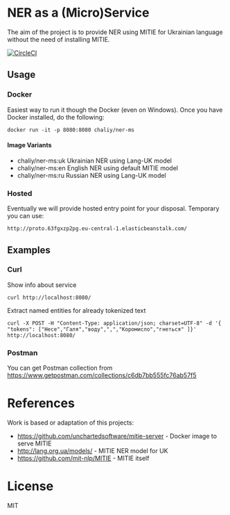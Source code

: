 # NER as a (Micro)Service

The aim of the project is to provide NER using MITIE for Ukrainian language without the need of installing MITIE.

[![CircleCI](https://circleci.com/gh/chaliy/ner-ms.svg?style=svg)](https://circleci.com/gh/chaliy/ner-ms)

## Usage

### Docker

Easiest way to run it though the Docker (even on Windows). Once you have Docker installed, do the following:

```
docker run -it -p 8080:8080 chaliy/ner-ms
```

#### Image Variants

- chaliy/ner-ms:uk Ukrainian NER using Lang-UK model
- chaliy/ner-ms:en English NER using default MITIE model
- chaliy/ner-ms:ru Russian NER using Lang-UK model

### Hosted

Eventually we will provide hosted entry point for your disposal. Temporary you can use:

```
http://proto.63fgxzp2pg.eu-central-1.elasticbeanstalk.com/
```

## Examples

### Curl

Show info about service
```
curl http://localhost:8080/
```

Extract named entities for already tokenized text

```
curl -X POST -H "Content-Type: application/json; charset=UTF-8" -d '{ "tokens": ["Несе","Галя","воду",",","Коромисло","гнеться" ]}' http://localhost:8080/
```

### Postman

You can get Postman collection from https://www.getpostman.com/collections/c6db7bb555fc76ab57f5

# References

Work is based or adaptation of this projects:
 - https://github.com/unchartedsoftware/mitie-server - Docker image to serve MITIE
 - http://lang.org.ua/models/ - MITIE NER model for UK
 - https://github.com/mit-nlp/MITIE - MITIE itself

# License

MIT
